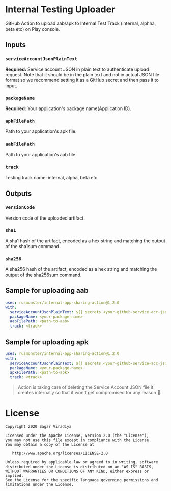 # Internal Testing Uploader
GitHub Action to upload aab/apk to Internal Test Track (internal, alphha, beta etc) on Play console.

## Inputs

### `serviceAccountJsonPlainText`
**Required:** Service account JSON in plain text to authenticate upload request. Note that it should be in the plain text and not in actual JSON file format so we recommend setting it as a GitHub secret and then pass it to input.

### `packageName`
**Required:** Your application's package name(Application ID).

### `apkFilePath`
Path to your application's apk file.

### `aabFilePath`
Path to your application's aab file.

### `track`
Testing track name: internal, alpha, beta etc

## Outputs

### `versionCode`
Version code of the uploaded artifact.

### `sha1`
A sha1 hash of the artifact, encoded as a hex string and matching the output of the sha1sum command.

### `sha256`
A sha256 hash of the artifact, encoded as a hex string and matching the output of the sha256sum command.

## Sample for uploading aab
```yml
uses: rusmonster/internal-app-sharing-action@1.2.0
with:
  serviceAccountJsonPlainText: ${{ secrets.<your-github-service-acc-json-secret> }}
  packageName: <your-package-name>
  aabFilePath: <path-to-aab>
  track: <track>
```

## Sample for uploading apk
```yml
uses: rusmonster/internal-app-sharing-action@1.2.0
with:
  serviceAccountJsonPlainText: ${{ secrets.<your-github-service-acc-json-secret> }}
  packageName: <your-package-name>
  apkFilePath: <path-to-apk>
  track: <track>
```

> Action is taking care of deleting the Service Account JSON file it creates internally so that it won't get compromised for any reason :slightly_smiling_face:.

# License

```
Copyright 2020 Sagar Viradiya

Licensed under the Apache License, Version 2.0 (the "License");
you may not use this file except in compliance with the License.
You may obtain a copy of the License at

   http://www.apache.org/licenses/LICENSE-2.0

Unless required by applicable law or agreed to in writing, software
distributed under the License is distributed on an "AS IS" BASIS,
WITHOUT WARRANTIES OR CONDITIONS OF ANY KIND, either express or implied.
See the License for the specific language governing permissions and
limitations under the License.
```
